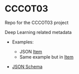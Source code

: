 # CCCOT03
Repo for the CCCOT03 project

Deep Learning related metadata

- Examples:
  - JSON [Item](examples/example-full-item.json)
  - Same example but in [Item](examples/example-full-item.yml) 
  
- [JSON Schema](json-schema/item.json)
